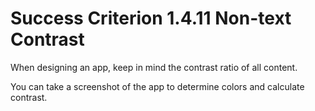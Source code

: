# Success Criterion 1.4.11 Non-text Contrast

When designing an app, keep in mind the contrast ratio of all content.

You can take a screenshot of the app to determine colors and calculate contrast.
